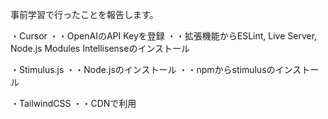 事前学習で行ったことを報告します。

・Cursor
・・OpenAIのAPI Keyを登録
・・拡張機能からESLint, Live Server, Node.js Modules Intellisenseのインストール

・Stimulus.js
・・Node.jsのインストール
・・npmからstimulusのインストール

・TailwindCSS
・・CDNで利用
